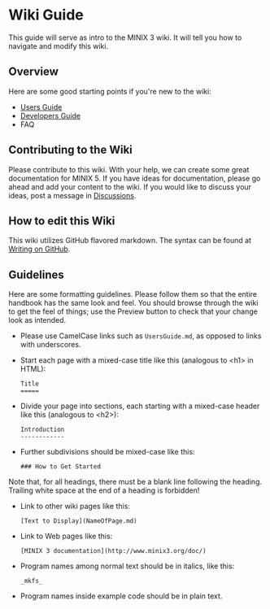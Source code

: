Wiki Guide
==========

This guide will serve as intro to the MINIX 3 wiki. It will tell you how to navigate and modify this wiki.


Overview
--------

Here are some good starting points if you're new to the wiki:

* [Users Guide](UsersGuide.md)
* [Developers Guide](DevelopersGuide.md)
* FAQ


Contributing to the Wiki
------------------------

Please contribute to this wiki.
With your help, we can create some great documentation for MINIX 5.
If you have ideas for documentation, please go ahead and add your content to the wiki.
If you would like to discuss your ideas, post a message in [Discussions](https://github.com/minimum-viable-product/minix/discussions).


How to edit this Wiki
---------------------

This wiki utilizes GitHub flavored markdown.
The syntax can be found at [Writing on GitHub](https://docs.github.com/en/get-started/writing-on-github).


Guidelines
----------

Here are some formatting guidelines.
Please follow them so that the entire handbook has the same look and feel.
You should browse through the wiki to get the feel of things; use the Preview button to check that your change look as intended.

* Please use CamelCase links such as `UsersGuide.md`, as opposed to links with underscores.

* Start each page with a mixed-case title like this (analogous to \<h1> in HTML):

      Title
      =====

* Divide your page into sections, each starting with a mixed-case header like this (analogous to \<h2>):

      Introduction
      ------------

* Further subdivisions should be mixed-case like this:

      ### How to Get Started

Note that, for all headings, there must be a blank line following the heading.
Trailing white space at the end of a heading is forbidden!

* Link to other wiki pages like this:

      [Text to Display](NameOfPage.md)

* Link to Web pages like this:

      [MINIX 3 documentation](http://www.minix3.org/doc/)

* Program names among normal text should be in italics, like this:

      _mkfs_

* Program names inside example code should be in plain text.
